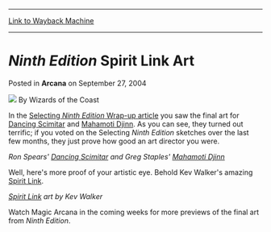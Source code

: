 
---
[Link to Wayback Machine](https://web.archive.org/web/20220627040110/https://magic.wizards.com/en/articles/archive/arcana/ninth-edition-spirit-link-art-2004-09-27)

[_metadata_:author]:- "Wizards of the Coast"
[_metadata_:description]:- "In the Selecting Ninth Edition Wrap-up article you saw the final art for Dancing Scimitar and Mahamoti Djinn. As you can see, they turned out terrific; if you voted on the Selecting Ninth Edition sketches over the last few months, they just prove how good an art director you were. Ron Spears' Dancing Scimitar and Greg Staples' Mahamoti Djinn Well, here's more proof of your"
[_metadata_:generator]:- "Drupal 7 (http://drupal.org)"
[_metadata_:node]:- "607551"
[_metadata_:publish_date]:- "2004-09-27"
[_metadata_:source]:- "div-main-content"
[_metadata_:title]:- "Ninth Edition Spirit Link Art"
[_metadata_:wayback_capture_timestamp]:- "2022-06-27 04:01:10"
[_metadata_:wayback_raw_url]:- "https://web.archive.org/web/20220627040110id_/https://magic.wizards.com/en/articles/archive/arcana/ninth-edition-spirit-link-art-2004-09-27"
[_metadata_:wayback_url]:- "https://magic.wizards.com/en/articles/archive/arcana/ninth-edition-spirit-link-art-2004-09-27"
---


*Ninth Edition* Spirit Link Art
===============================



 Posted in **Arcana**
 on September 27, 2004 






![](https://media.magic.wizards.com/styles/auth_small/public/images/person/wizards_author.jpg)
By Wizards of the Coast












In the [Selecting *Ninth Edition* Wrap-up article](http://archive.wizards.com/Magic/Magazine/Article.aspx?x=mtgcom/selecting9e/wrapup) you saw the final art for [Dancing Scimitar](https://gatherer.wizards.com/Pages/Card/Details.aspx?name=Dancing+Scimitar) and [Mahamoti Djinn](https://gatherer.wizards.com/Pages/Card/Details.aspx?name=Mahamoti+Djinn). As you can see, they turned out terrific; if you voted on the Selecting *Ninth Edition* sketches over the last few months, they just prove how good an art director you were. 

  
*Ron Spears' [Dancing Scimitar](https://gatherer.wizards.com/Pages/Card/Details.aspx?name=Dancing+Scimitar) and Greg Staples' [Mahamoti Djinn](https://gatherer.wizards.com/Pages/Card/Details.aspx?name=Mahamoti+Djinn)*


Well, here's more proof of your artistic eye. Behold Kev Walker's amazing [Spirit Link](https://gatherer.wizards.com/Pages/Card/Details.aspx?name=Spirit+Link).

  
*[Spirit Link](https://gatherer.wizards.com/Pages/Card/Details.aspx?name=Spirit+Link) art by Kev Walker*


Watch Magic Arcana in the coming weeks for more previews of the final art from *Ninth Edition*.







